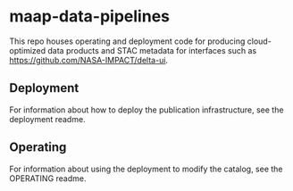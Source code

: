 # maap-data-pipelines

This repo houses operating and deployment code for producing cloud-optimized
data products and STAC metadata for interfaces such as https://github.com/NASA-IMPACT/delta-ui.

## Deployment

For information about how to deploy the publication infrastructure, see the deployment readme. 

## Operating

For information about using the deployment to modify the catalog, see the OPERATING readme.